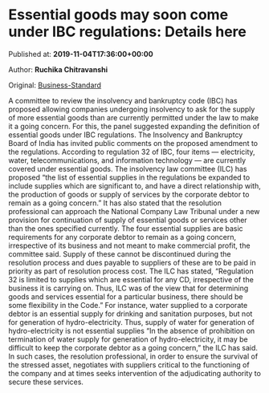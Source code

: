 
# Essential goods may soon come under IBC regulations: Details here

Published at: **2019-11-04T17:36:00+00:00**

Author: **Ruchika Chitravanshi**

Original: [Business-Standard](https://www.business-standard.com/article/economy-policy/essential-goods-may-soon-come-under-ibc-regulations-details-here-119110401678_1.html)

A committee to review the insolvency and bankruptcy code (IBC) has proposed allowing companies undergoing insolvency to ask for the supply of more essential goods than are currently permitted under the law to make it a going concern.
For this, the panel suggested expanding the definition of essential goods under IBC regulations.
The Insolvency and Bankruptcy Board of India has invited public comments on the proposed amendment to the regulations. According to regulation 32 of IBC, four items — electricity, water, telecommunications, and information technology — are currently covered under essential goods.
The insolvency law committee (ILC) has proposed “the list of essential supplies in the regulations be expanded to include supplies which are significant to, and have a direct relationship with, the production of goods or supply of services by the corporate debtor to remain as a going concern.”
It has also stated that the resolution professional can approach the National Company Law Tribunal under a new provision for continuation of supply of essential goods or services other than the ones specified currently.
The four essential supplies are basic requirements for any corporate debtor to remain as a going concern, irrespective of its business and not meant to make commercial profit, the committee said. Supply of these cannot be discontinued during the resolution process and dues payable to suppliers of these are to be paid in priority as part of resolution process cost.
The ILC has stated, “Regulation 32 is limited to supplies which are essential for any CD, irrespective of the business it is carrying on. Thus, ILC was of the view that for determining goods and services essential for a particular business, there should be some flexibility in the Code.”
For instance, water supplied to a corporate debtor is an essential supply for drinking and sanitation purposes, but not for generation of hydro-electricity. Thus, supply of water for generation of hydro-electricity is not essential supplies
“In the absence of prohibition on termination of water supply for generation of hydro-electricity, it may be difficult to keep the corporate debtor as a going concern,” the ILC has said.
In such cases, the resolution professional, in order to ensure the survival of the stressed asset, negotiates with suppliers critical to the functioning of the company and at times seeks intervention of the adjudicating authority to secure these services.
